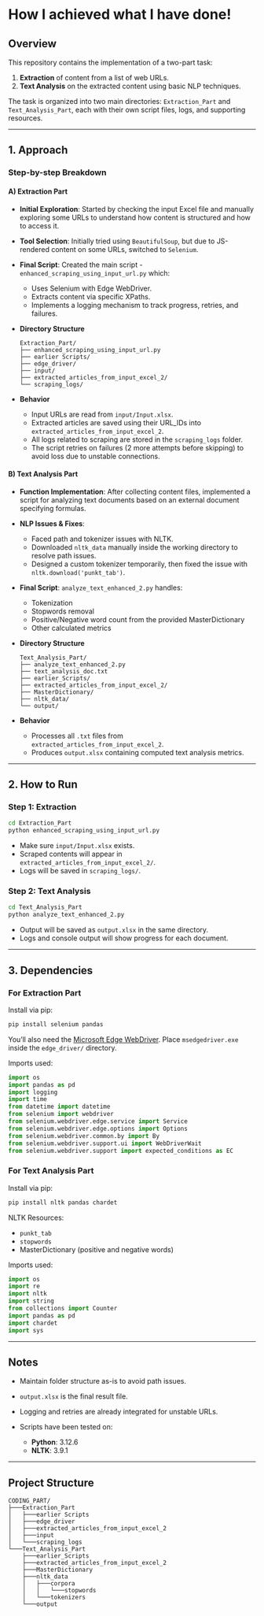 # How I achieved what I have done!

## Overview

This repository contains the implementation of a two-part task:

1. **Extraction** of content from a list of web URLs.
2. **Text Analysis** on the extracted content using basic NLP techniques.

The task is organized into two main directories: `Extraction_Part` and `Text_Analysis_Part`, each with their own script files, logs, and supporting resources.

---

## 1. Approach

### Step-by-step Breakdown

#### A) **Extraction Part**

* **Initial Exploration**: Started by checking the input Excel file and manually exploring some URLs to understand how content is structured and how to access it.

* **Tool Selection**: Initially tried using `BeautifulSoup`, but due to JS-rendered content on some URLs, switched to `Selenium`.

* **Final Script**: Created the main script - `enhanced_scraping_using_input_url.py` which:

  * Uses Selenium with Edge WebDriver.
  * Extracts content via specific XPaths.
  * Implements a logging mechanism to track progress, retries, and failures.

* **Directory Structure**

  ```
  Extraction_Part/
  ├── enhanced_scraping_using_input_url.py
  ├── earlier Scripts/
  ├── edge_driver/
  ├── input/
  ├── extracted_articles_from_input_excel_2/
  └── scraping_logs/
  ```

* **Behavior**

  * Input URLs are read from `input/Input.xlsx`.
  * Extracted articles are saved using their URL\_IDs into `extracted_articles_from_input_excel_2`.
  * All logs related to scraping are stored in the `scraping_logs` folder.
  * The script retries on failures (2 more attempts before skipping) to avoid loss due to unstable connections.

#### B) **Text Analysis Part**

* **Function Implementation**: After collecting content files, implemented a script for analyzing text documents based on an external document specifying formulas.

* **NLP Issues & Fixes**:

  * Faced path and tokenizer issues with NLTK.
  * Downloaded `nltk_data` manually inside the working directory to resolve path issues.
  * Designed a custom tokenizer temporarily, then fixed the issue with `nltk.download('punkt_tab')`.

* **Final Script**: `analyze_text_enhanced_2.py` handles:

  * Tokenization
  * Stopwords removal
  * Positive/Negative word count from the provided MasterDictionary
  * Other calculated metrics

* **Directory Structure**

  ```
  Text_Analysis_Part/
  ├── analyze_text_enhanced_2.py
  ├── text_analysis_doc.txt
  ├── earlier_Scripts/
  ├── extracted_articles_from_input_excel_2/
  ├── MasterDictionary/
  ├── nltk_data/
  └── output/
  ```

* **Behavior**

  * Processes all `.txt` files from `extracted_articles_from_input_excel_2`.
  * Produces `output.xlsx` containing computed text analysis metrics.

---

## 2. How to Run

### Step 1: Extraction

```bash
cd Extraction_Part
python enhanced_scraping_using_input_url.py
```

* Make sure `input/Input.xlsx` exists.
* Scraped contents will appear in `extracted_articles_from_input_excel_2/`.
* Logs will be saved in `scraping_logs/`.

### Step 2: Text Analysis

```bash
cd Text_Analysis_Part
python analyze_text_enhanced_2.py
```

* Output will be saved as `output.xlsx` in the same directory.
* Logs and console output will show progress for each document.

---

## 3. Dependencies

### For Extraction Part

Install via pip:

```bash
pip install selenium pandas
```

You’ll also need the [Microsoft Edge WebDriver](https://developer.microsoft.com/en-in/microsoft-edge/tools/webdriver?form=MA13LH#downloads). Place `msedgedriver.exe` inside the `edge_driver/` directory.

Imports used:

```python
import os
import pandas as pd
import logging
import time
from datetime import datetime
from selenium import webdriver
from selenium.webdriver.edge.service import Service
from selenium.webdriver.edge.options import Options
from selenium.webdriver.common.by import By
from selenium.webdriver.support.ui import WebDriverWait
from selenium.webdriver.support import expected_conditions as EC
```

### For Text Analysis Part

Install via pip:

```bash
pip install nltk pandas chardet
```

NLTK Resources:

* `punkt_tab`
* `stopwords`
* MasterDictionary (positive and negative words)

Imports used:

```python
import os
import re
import nltk
import string
from collections import Counter
import pandas as pd
import chardet
import sys
```

---

## Notes

* Maintain folder structure as-is to avoid path issues.
* `output.xlsx` is the final result file.
* Logging and retries are already integrated for unstable URLs.
* Scripts have been tested on:

  * **Python**: 3.12.6
  * **NLTK**: 3.9.1

---

## Project Structure

```
CODING_PART/
├───Extraction_Part
│   ├───earlier Scripts
│   ├───edge_driver
│   ├───extracted_articles_from_input_excel_2
│   ├───input
│   └───scraping_logs
└───Text_Analysis_Part
    ├───earlier_Scripts
    ├───extracted_articles_from_input_excel_2
    ├───MasterDictionary
    ├───nltk_data
    │   ├───corpora
    │   │   └───stopwords
    │   └───tokenizers
    └───output
```